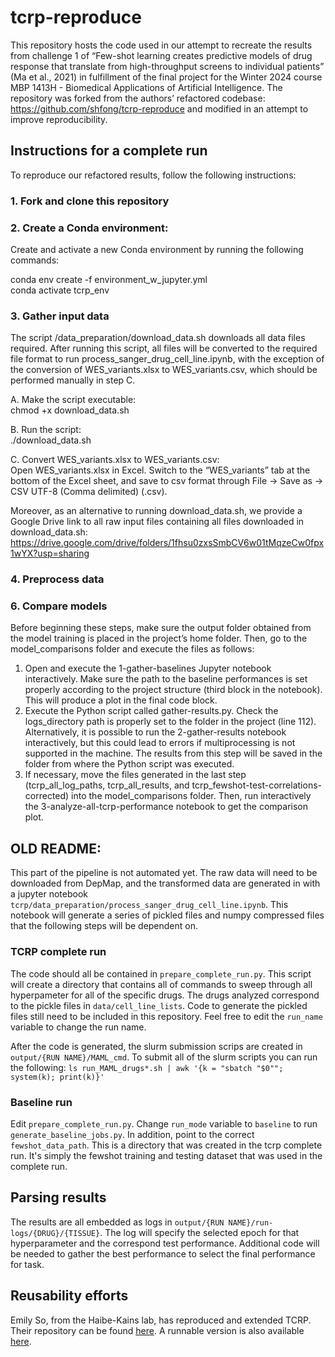 # tcrp-reproduce

This repository hosts the code used in our attempt to recreate the results from challenge 1 of “Few-shot learning creates predictive models of drug response that translate from high-throughput screens to individual patients” (Ma et al., 2021) in fulfillment of the final project for the Winter 2024 course MBP 1413H - Biomedical Applications of Artificial Intelligence. The repository was forked from the authors’ refactored codebase: https://github.com/shfong/tcrp-reproduce and modified in an attempt to improve reproducibility. 

## Instructions for a complete run
To reproduce our refactored results, follow the following instructions: 

### 1. Fork and clone this repository 

### 2. Create a Conda environment:

Create and activate a new Conda environment by running the following commands: 

conda env create -f environment_w_jupyter.yml  
conda activate tcrp_env 

### 3. Gather input data  

The script /data_preparation/download_data.sh downloads all data files required. After running this script, all files will be converted to the required file format to run process_sanger_drug_cell_line.ipynb, with the exception of the conversion of WES_variants.xlsx to WES_variants.csv, which should be performed manually in step C.  

A. Make the script executable:  
chmod +x download_data.sh  

B. Run the script:  
./download_data.sh  

C. Convert WES_variants.xlsx to WES_variants.csv:  
Open WES_variants.xlsx in Excel. Switch to the “WES_variants” tab at the bottom of the Excel sheet, and save to csv format through File -> Save as -> CSV UTF-8 (Comma delimited) (.csv). 

Moreover, as an alternative to running download_data.sh, we provide a Google Drive link to all raw input files containing all files downloaded in download_data.sh: https://drive.google.com/drive/folders/1fhsu0zxsSmbCV6w01tMqzeCw0fpx1wYX?usp=sharing 

### 4. Preprocess data 



### 6. Compare models

Before beginning these steps, make sure the output folder obtained from the model training is placed in the project’s home folder. Then, go to the model_comparisons folder and execute the files as follows:
1. Open and execute the 1-gather-baselines Jupyter notebook interactively. Make sure the path to the baseline performances is set properly according to the project structure (third block in the notebook). This will produce a plot in the final code block.
2. Execute the Python script called gather-results.py. Check the logs_directory path is properly set to the folder in the project (line 112). Alternatively, it is possible to run the 2-gather-results notebook interactively, but this could lead to errors if multiprocessing is not supported in the machine. The results from this step will be saved in the folder from where the Python script was executed.
3. If necessary, move the files generated in the last step (tcrp_all_log_paths, tcrp_all_results, and tcrp_fewshot-test-correlations-corrected) into the model_comparisons folder. Then, run interactively the 3-analyze-all-tcrp-performance notebook to get the comparison plot.



## OLD README: 

This part of the pipeline is not automated yet. The raw data will need to be downloaded from DepMap, and the transformed data are generated in with a jupyter notebook `tcrp/data_preparation/process_sanger_drug_cell_line.ipynb`. This notebook will generate a series of pickled files and numpy compressed files that the following steps will be dependent on. 

### TCRP complete run

The code should all be contained in `prepare_complete_run.py`. This script will create a directory that contains all of commands to sweep through all hyperpameter for all of the specific drugs. The drugs analyzed correspond to the pickle files in `data/cell_line_lists`. Code to generate the pickled files still need to be included in this repository. Feel free to edit the `run_name` variable to change the run name. 

After the code is generated, the slurm submission scrips are created in `output/{RUN NAME}/MAML_cmd`. To submit all of the slurm scripts you can run the following: 
```ls run_MAML_drugs*.sh | awk '{k = "sbatch "$0""; system(k); print(k)}'```

### Baseline run

Edit `prepare_complete_run.py`. Change `run_mode` variable to `baseline` to run `generate_baseline_jobs.py`. In addition, point to the correct `fewshot_data_path`. This is a directory that was created in the tcrp complete run. It's simply the fewshot training and testing dataset that was used in the complete run.


## Parsing results
The results are all embedded as logs in `output/{RUN NAME}/run-logs/{DRUG}/{TISSUE}`. The log will specify the selected epoch for that hyperparameter and the correspond test performance. Additional code will be needed to gather the best performance to select the final performance for task.

## Reusability efforts

Emily So, from the Haibe-Kains lab, has reproduced and extended TCRP. Their repository can be found [here](https://github.com/bhklab/TCRP_Reusability_Report). A runnable version is also available [here](https://codeocean.com/capsule/8411716/tree/v2).
